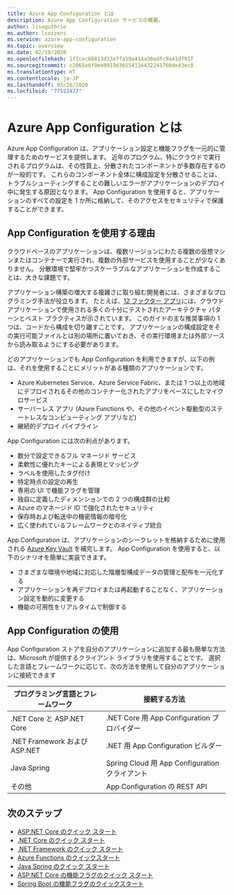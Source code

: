 ```yaml
---
title: Azure App Configuration とは
description: Azure App Configuration サービスの概要。
author: lisaguthrie
ms.author: lcozzens
ms.service: azure-app-configuration
ms.topic: overview
ms.date: 02/19/2020
ms.openlocfilehash: 1f1cec68813d33e7fa19a414a30adfc9a41df91f
ms.sourcegitcommit: c2065e6f0ee0919d36554116432241760de43ec8
ms.translationtype: HT
ms.contentlocale: ja-JP
ms.lasthandoff: 03/26/2020
ms.locfileid: "77523477"
---
```

# <a name="what-is-azure-app-configuration"></a>Azure App Configuration とは

Azure App Configuration は、アプリケーション設定と機能フラグを一元的に管理するためのサービスを提供します。 近年のプログラム、特にクラウドで実行されるプログラムは、その性質上、分散されたコンポーネントが多数存在するのが一般的です。 これらのコンポーネント全体に構成設定を分散させることは、トラブルシューティングすることの難しいエラーがアプリケーションのデプロイ中に発生する原因となります。 App Configuration を使用すると、アプリケーションのすべての設定を 1 か所に格納して、そのアクセスをセキュリティで保護することができます。

## <a name="why-use-app-configuration"></a>App Configuration を使用する理由

クラウドベースのアプリケーションは、複数リージョンにわたる複数の仮想マシンまたはコンテナーで実行され、複数の外部サービスを使用することが少なくありません。 分散環境で堅牢かつスケーラブルなアプリケーションを作成することは、大きな課題です。

アプリケーション構築の増大する複雑さに取り組む開発者には、さまざまなプログラミング手法が役立ちます。 たとえば、[12 ファクター アプリ](https://12factor.net/)には、クラウド アプリケーションで使用される多くの十分にテストされたアーキテクチャ パターンとベスト プラクティスが示されています。 このガイドの主な推奨事項の 1 つは、コードから構成を切り離すことです。 アプリケーションの構成設定をその実行可能ファイルとは別の場所に置いておき、その実行環境または外部ソースから読み取るようにする必要があります。

どのアプリケーションでも App Configuration を利用できますが、以下の例は、それを使用することにメリットがある種類のアプリケーションです。

* Azure Kubernetes Service、Azure Service Fabric、または 1 つ以上の地域にデプロイされるその他のコンテナー化されたアプリをベースにしたマイクロサービス
* サーバーレス アプリ (Azure Functions や、その他のイベント駆動型のステートレスなコンピューティング アプリなど)
* 継続的デプロイ パイプライン

App Configuration には次の利点があります。

* 数分で設定できるフル マネージド サービス
* 柔軟性に優れたキーによる表現とマッピング
* ラベルを使用したタグ付け
* 特定時点の設定の再生
* 専用の UI で機能フラグを管理
* 独自に定義したディメンションでの 2 つの構成群の比較
* Azure のマネージド ID で強化されたセキュリティ
* 保存時および転送中の機密情報の暗号化
* 広く使われているフレームワークとのネイティブ統合

App Configuration は、アプリケーションのシークレットを格納するために使用される [Azure Key Vault](https://azure.microsoft.com/services/key-vault/) を補完します。 App Configuration を使用すると、以下のシナリオを簡単に実装できます。

* さまざまな環境や地域に対応した階層型構成データの管理と配布を一元化する
* アプリケーションを再デプロイまたは再起動することなく、アプリケーション設定を動的に変更する
* 機能の可用性をリアルタイムで制御する

## <a name="use-app-configuration"></a>App Configuration の使用

App Configuration ストアを自分のアプリケーションに追加する最も簡単な方法は、Microsoft が提供するクライアント ライブラリを使用することです。 選択した言語とフレームワークに応じて、次の方法を使用して自分のアプリケーションに接続できます

| プログラミング言語とフレームワーク | 接続する方法 |
|---|---|
| .NET Core と ASP.NET Core | .NET Core 用 App Configuration プロバイダー |
| .NET Framework および ASP.NET | .NET 用 App Configuration ビルダー |
| Java Spring | Spring Cloud 用 App Configuration クライアント |
| その他 | App Configuration の REST API |

## <a name="next-steps"></a>次のステップ

* [ASP.NET Core のクイック スタート](./quickstart-aspnet-core-app.md)
* [.NET Core のクイック スタート](./quickstart-dotnet-core-app.md)
* [.NET Framework のクイック スタート](./quickstart-dotnet-app.md)
* [Azure Functions のクイックスタート](./quickstart-azure-functions-csharp.md)
* [Java Spring のクイック スタート](./quickstart-java-spring-app.md)
* [ASP.NET Core の機能フラグのクイック スタート](./quickstart-feature-flag-aspnet-core.md)
* [Spring Boot の機能フラグのクイックスタート](./quickstart-feature-flag-spring-boot.md)
